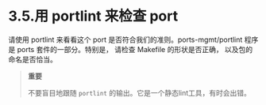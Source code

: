 # 3.5.用 portlint 来检查 port

请使用 portlint 来看看这个 port 是否符合我们的准则。ports-mgmt/portlint 程序是 ports 套件的一部分。特别是， 请检查 Makefile 的形状是否正确， 以及包的命名是否恰当。

>**重要**
>
>不要盲目地跟随 `portlint` 的输出。它是一个静态lint工具，有时会出错。